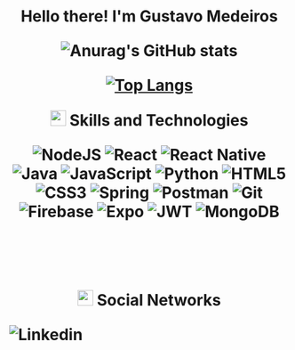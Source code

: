 <h1 align="center">

Hello there! I'm Gustavo Medeiros  

![Anurag's GitHub stats](https://github-readme-stats.vercel.app/api?username=GustavoMedeiros-A&show_icons=true&theme=radical)

[![Top Langs](https://github-readme-stats.vercel.app/api/top-langs/?username=GustavoMedeiros-A&layout=compact)](https://github.com/anuraghazra/github-readme-stats)
</br>
<p align="center">
<img src="https://media.giphy.com/media/u1WhXLjwgcXpHJBMRM/giphy.gif" width="28">
Skills and Technologies
 </p>


![NodeJS](https://img.shields.io/badge/node.js-6DA55F?style=for-the-badge&logo=node.js&logoColor=white)
![React](https://img.shields.io/badge/react-%2320232a.svg?style=for-the-badge&logo=react&logoColor=%2361DAFB)
![React Native](https://img.shields.io/badge/react_native-%2320232a.svg?style=for-the-badge&logo=react&logoColor=%2361DAFB)
![Java](https://img.shields.io/badge/java-%23ED8B00.svg?style=for-the-badge&logo=java&logoColor=white)
![JavaScript](https://img.shields.io/badge/javascript-%23323330.svg?style=for-the-badge&logo=javascript&logoColor=%23F7DF1E)
![Python](https://img.shields.io/badge/python-3670A0?style=for-the-badge&logo=python&logoColor=ffdd54)
![HTML5](https://img.shields.io/badge/html5-%23E34F26.svg?style=for-the-badge&logo=html5&logoColor=white)
![CSS3](https://img.shields.io/badge/css3-%231572B6.svg?style=for-the-badge&logo=css3&logoColor=white)
![Spring](https://img.shields.io/badge/spring-%236DB33F.svg?style=for-the-badge&logo=spring&logoColor=white)
![Postman](https://img.shields.io/badge/Postman-FF6C37?style=for-the-badge&logo=postman&logoColor=white)
![Git](https://img.shields.io/badge/git-%23F05033.svg?style=for-the-badge&logo=git&logoColor=white)
![Firebase](https://img.shields.io/badge/firebase-%23039BE5.svg?style=for-the-badge&logo=firebase)
![Expo](https://img.shields.io/badge/expo-1C1E24?style=for-the-badge&logo=expo&logoColor=#D04A37)
![JWT](https://img.shields.io/badge/JWT-1C1E24?style=for-the-badge&logo=JWT&logoColor=#D04A37)
![MongoDB](https://img.shields.io/badge/mongodb-1C1E24?style=for-the-badge&logo=mongodb&logoColor=#00FF00)
 
 
  <br />
  <br />
  <p align="center">
<img src="https://media.giphy.com/media/u1WhXLjwgcXpHJBMRM/giphy.gif" width="28">
  Social Networks
 </p>

  <a  href="https://www.linkedin.com/in/gustavo-a-medeiros/" target="_blank"><img align="left" alt="Linkedin" src="https://img.shields.io/badge/linkedin-%230077B5.svg?style=for-the-badge&logo=linkedin&logoColor=white"/></a>
  <br />
